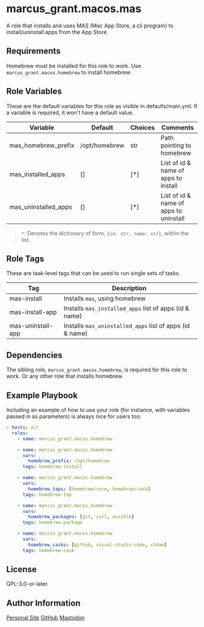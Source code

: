 # marcus_grant.macos.mas

A role that installs and uses MAS (Mac App Store, a cli program)
to install/uninstall apps from the App Store.

## Requirements

Homebrew must be installed for this role to work.
Use `marcus_grant.macos.homebrew` to install homebrew.

## Role Variables

These are the default variables for this role as visible in defaults/main.yml.
If a variable is required, it won't have a default value.

| Variable             | Default       | Choices | Comments                               |
| -------------------- | ------------- | ------- | -------------------------------------- |
| mas_homebrew_prefix  | /opt/homebrew | str     | Path pointing to homebrew              |
| mas_installed_apps   | []            | [*]     | List of id & name of apps to install   |
| mas_uninstalled_apps | []            | [*]     | List of id & name of apps to uninstall |

> `*`: Denotes the dictionary of form, `{id: str, name: str}`, within the list.


## Role Tags

These are task-level tags that can be used to run single sets of tasks.

| Tag               | Description                                              |
| ----------------- | -------------------------------------------------------- |
| mas-install       | Installs `mas`, using homebrew                           |
| mas-install-app   | Installs `mas_installed_apps` list of apps (id & name)   |
| mas-uninstall-app | Installs `mas_uninstalled_apps` list of apps (id & name) |

## Dependencies

The sibling role, `marcus_grant.macos.homebrew`,
is required for this role to work.
Or any other role that installs homebrew.

## Example Playbook

Including an example of how to use your role (for instance, with variables passed in as parameters) is always nice for users too:

```yaml
- hosts: all
  roles:
    - name: marcus_grant.macos.homebrew

    - name: marcus_grant.macos.homebrew
      vars:
        homebrew_prefix: /opt/homebrew
      tags: homebrew-install

    - name: marcus_grant.macos.homebrew
      vars:
        homebrew_taps: [homebrew/core, homebrew/cask]
      tags: homebrew-tap

    - name: marcus_grant.macos.homebrew
      vars:
        homebrew_packages: [git, curl, ansible]
      tags: homebrew-package

    - name: marcus_grant.macos.homebrew
      vars:
        homebrew_casks: [github, visual-studio-code, steam]
      tags: homebrew-cask
```

## License

GPL-3.0-or-later

## Author Information

[Personal Site](https://marcusgrant.me)
[GitHub](https://github.com/marcus-grant)
[Mastodon](https://fosstodon.org/@marcusgrant)
